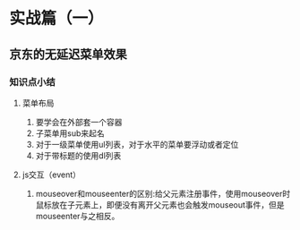 # 实战篇（一）

## 京东的无延迟菜单效果

### 知识点小结

1. 菜单布局

    1. 要学会在外部套一个容器
    2. 子菜单用sub来起名
    3. 对于一级菜单使用ul列表，对于水平的菜单要浮动或者定位
    4. 对于带标题的使用dl列表
    
2. js交互（event）

    1. mouseover和mouseenter的区别:给父元素注册事件，使用mouseover时鼠标放在子元素上，即便没有离开父元素也会触发mouseout事件，但是mouseenter与之相反。
